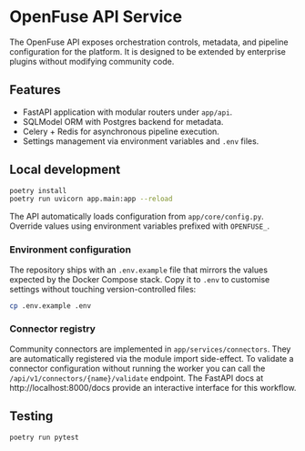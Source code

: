 # OpenFuse API Service

The OpenFuse API exposes orchestration controls, metadata, and pipeline configuration for the platform. It is designed to be extended by enterprise plugins without modifying community code.

## Features

- FastAPI application with modular routers under `app/api`.
- SQLModel ORM with Postgres backend for metadata.
- Celery + Redis for asynchronous pipeline execution.
- Settings management via environment variables and `.env` files.

## Local development

```bash
poetry install
poetry run uvicorn app.main:app --reload
```

The API automatically loads configuration from `app/core/config.py`. Override values using environment variables prefixed with `OPENFUSE_`.

### Environment configuration

The repository ships with an `.env.example` file that mirrors the values expected by the Docker Compose stack. Copy it to `.env` to customise settings without touching version-controlled files:

```bash
cp .env.example .env
```

### Connector registry

Community connectors are implemented in `app/services/connectors`. They are automatically registered via the module import side-effect. To validate a connector configuration without running the worker you can call the `/api/v1/connectors/{name}/validate` endpoint. The FastAPI docs at http://localhost:8000/docs provide an interactive interface for this workflow.

## Testing

```bash
poetry run pytest
```

